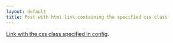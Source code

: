 ```yaml
---
layout: default
title: Post with html link containing the specified css class
---
```


<a href="https://google.com" class="ext-link">Link with the css class specified in config</a>.